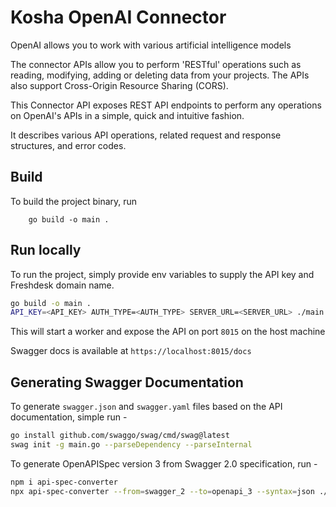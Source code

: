 # Kosha OpenAI Connector

OpenAI allows you to work with various artificial intelligence models

The connector APIs allow you to perform 'RESTful' operations such as reading, modifying, adding or deleting data from your projects. The APIs also support Cross-Origin Resource Sharing (CORS).



This Connector API exposes REST API endpoints to perform any operations on OpenAI's APIs in a simple, quick and intuitive fashion.

It describes various API operations, related request and response structures, and error codes.

## Build

To build the project binary, run
```
    go build -o main .

```

## Run locally

To run the project, simply provide env variables to supply the API key and Freshdesk domain name.


```bash
go build -o main .
API_KEY=<API_KEY> AUTH_TYPE=<AUTH_TYPE> SERVER_URL=<SERVER_URL> ./main
```

This will start a worker and expose the API on port `8015` on the host machine

Swagger docs is available at `https://localhost:8015/docs`

## Generating Swagger Documentation

To generate `swagger.json` and `swagger.yaml` files based on the API documentation, simple run -

```bash
go install github.com/swaggo/swag/cmd/swag@latest
swag init -g main.go --parseDependency --parseInternal
```

To generate OpenAPISpec version 3 from Swagger 2.0 specification, run -

```bash
npm i api-spec-converter
npx api-spec-converter --from=swagger_2 --to=openapi_3 --syntax=json ./docs/swagger.json > openapi.json
```
